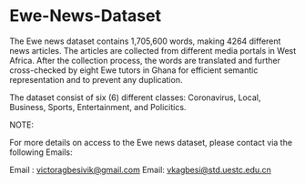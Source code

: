 # Ewe-News-Dataset
The Ewe news dataset contains 1,705,600 words, making 4264 different news articles. The articles are collected from different media portals in West Africa. 
After the collection process, the words are translated and further cross-checked by eight Ewe tutors in Ghana for efficient semantic representation 
and to prevent any duplication.

The dataset consist of six (6) different classes: Coronavirus, Local, Business, Sports, Entertainment, and Policitics.

NOTE:

For more details on access to the Ewe news dataset, please contact via the following Emails:

Email : victoragbesivik@gmail.com
Email: vkagbesi@std.uestc.edu.cn
